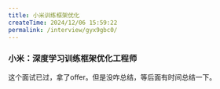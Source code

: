 ```yaml
---
title: 小米训练框架优化
createTime: 2024/12/06 15:59:22
permalink: /interview/gyx9gbc0/
---
```

### 小米：深度学习训练框架优化工程师
这个面试已过，拿了offer。但是没咋总结，等后面有时间总结一下。